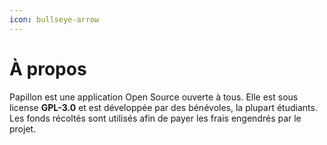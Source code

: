 ```yaml
---
icon: bullseye-arrow
---
```


# À propos

Papillon est une application Open Source ouverte à tous. Elle est sous license **GPL-3.0** et est développée par des bénévoles, la plupart étudiants. Les fonds récoltés sont utilisés afin de payer les frais engendrés par le projet.
